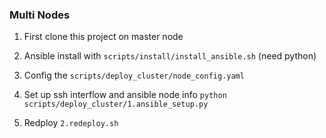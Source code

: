 ### Multi Nodes

1. First clone this project on master node

2. Ansible install with `scripts/install/install_ansible.sh` (need python)

3. Config the `scripts/deploy_cluster/node_config.yaml` 

4. Set up ssh interflow and ansible node info `python scripts/deploy_cluster/1.ansible_setup.py`

5. Redploy `2.redeploy.sh`
